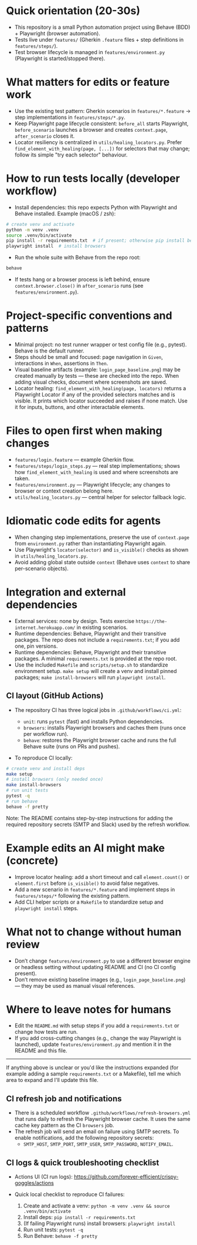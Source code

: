 <!-- .github/copilot-instructions.md - Guidance for AI coding agents working on crispy-goggles -->
# Quick orientation (20-30s)

- This repository is a small Python automation project using Behave (BDD) + Playwright (browser automation).
- Tests live under `features/` (Gherkin `.feature` files + step definitions in `features/steps/`).
- Test browser lifecycle is managed in `features/environment.py` (Playwright is started/stopped there).

# What matters for edits or feature work

- Use the existing test pattern: Gherkin scenarios in `features/*.feature` -> step implementations in `features/steps/*.py`.
- Keep Playwright page lifecycle consistent: `before_all` starts Playwright, `before_scenario` launches a browser and creates `context.page`, `after_scenario` closes it.
- Locator resiliency is centralized in `utils/healing_locators.py`. Prefer `find_element_with_healing(page, [...])` for selectors that may change; follow its simple "try each selector" behaviour.

# How to run tests locally (developer workflow)

- Install dependencies: this repo expects Python with Playwright and Behave installed. Example (macOS / zsh):

```bash
# create venv and activate
python -m venv .venv
source .venv/bin/activate
pip install -r requirements.txt  # if present; otherwise pip install behave playwright
playwright install  # install browsers
```

- Run the whole suite with Behave from the repo root:

```bash
behave
```

- If tests hang or a browser process is left behind, ensure `context.browser.close()` in `after_scenario` runs (see `features/environment.py`).

# Project-specific conventions and patterns

- Minimal project: no test runner wrapper or test config file (e.g., pytest). Behave is the default runner.
- Steps should be small and focused: page navigation in `Given`, interactions in `When`, assertions in `Then`.
- Visual baseline artifacts (example: `login_page_baseline.png`) may be created manually by tests — these are checked into the repo. When adding visual checks, document where screenshots are saved.
- Locator healing: `find_element_with_healing(page, locators)` returns a Playwright Locator if any of the provided selectors matches and is visible. It prints which locator succeeded and raises if none match. Use it for inputs, buttons, and other interactable elements.

# Files to open first when making changes

- `features/login.feature` — example Gherkin flow.
- `features/steps/login_steps.py` — real step implementations; shows how `find_element_with_healing` is used and where screenshots are taken.
- `features/environment.py` — Playwright lifecycle; any changes to browser or context creation belong here.
- `utils/healing_locators.py` — central helper for selector fallback logic.

# Idiomatic code edits for agents

- When changing step implementations, preserve the use of `context.page` from `environment.py` rather than instantiating Playwright again.
- Use Playwright's `locator(selector)` and `is_visible()` checks as shown in `utils/healing_locators.py`.
- Avoid adding global state outside `context` (Behave uses `context` to share per-scenario objects).

# Integration and external dependencies

- External services: none by design. Tests exercise `https://the-internet.herokuapp.com/` in existing scenarios.
- Runtime dependencies: Behave, Playwright and their transitive packages. The repo does not include a `requirements.txt`; if you add one, pin versions.
 - Runtime dependencies: Behave, Playwright and their transitive packages. A minimal `requirements.txt` is provided at the repo root.
 - Use the included `Makefile` and `scripts/setup.sh` to standardize environment setup. `make setup` will create a venv and install pinned packages; `make install-browsers` will run `playwright install`.

## CI layout (GitHub Actions)

- The repository CI has three logical jobs in `.github/workflows/ci.yml`:
	- `unit`: runs `pytest` (fast) and installs Python dependencies.
	- `browsers`: installs Playwright browsers and caches them (runs once per workflow run).
	- `behave`: restores the Playwright browser cache and runs the full Behave suite (runs on PRs and pushes).

- To reproduce CI locally:

```bash
# create venv and install deps
make setup
# install browsers (only needed once)
make install-browsers
# run unit tests
pytest -q
# run behave
behave -f pretty
```

Note: The README contains step-by-step instructions for adding the required repository secrets (SMTP and Slack) used by the refresh workflow.

# Example edits an AI might make (concrete)

- Improve locator healing: add a short timeout and call `element.count()` or `element.first` before `is_visible()` to avoid false negatives.
- Add a new scenario in `features/*.feature` and implement steps in `features/steps/*` following the existing pattern.
- Add CLI helper scripts or a `Makefile` to standardize setup and `playwright install` steps.

# What not to change without human review

- Don’t change `features/environment.py` to use a different browser engine or headless setting without updating README and CI (no CI config present).
- Don’t remove existing baseline images (e.g., `login_page_baseline.png`) — they may be used as manual visual references.

# Where to leave notes for humans

- Edit the `README.md` with setup steps if you add a `requirements.txt` or change how tests are run.
- If you add cross-cutting changes (e.g., change the way Playwright is launched), update `features/environment.py` and mention it in the README and this file.

---
If anything above is unclear or you'd like the instructions expanded (for example adding a sample `requirements.txt` or a Makefile), tell me which area to expand and I'll update this file.

## CI refresh job and notifications

- There is a scheduled workflow `.github/workflows/refresh-browsers.yml` that runs daily to refresh the Playwright browser cache. It uses the same cache key pattern as the CI `browsers` job.
- The refresh job will send an email on failure using SMTP secrets. To enable notifications, add the following repository secrets:
	- `SMTP_HOST`, `SMTP_PORT`, `SMTP_USER`, `SMTP_PASSWORD`, `NOTIFY_EMAIL`.

## CI logs & quick troubleshooting checklist

- Actions UI (CI run logs): https://github.com/forever-efficient/crispy-goggles/actions

- Quick local checklist to reproduce CI failures:
	1. Create and activate a venv: `python -m venv .venv && source .venv/bin/activate`
	2. Install deps: `pip install -r requirements.txt`
	3. (If failing Playwright runs) install browsers: `playwright install`
	4. Run unit tests: `pytest -q`
	5. Run Behave: `behave -f pretty`


